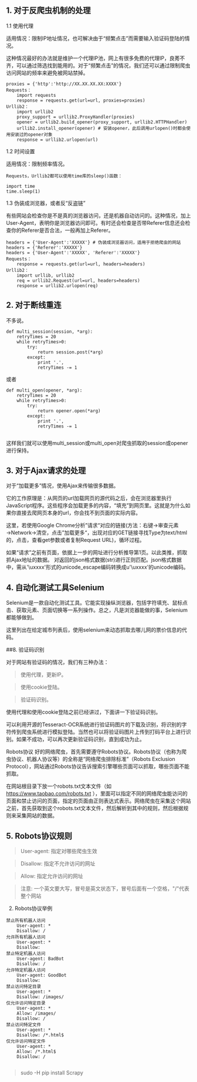 ## 1. 对于反爬虫机制的处理
1.1 使用代理

适用情况：限制IP地址情况，也可解决由于“频繁点击”而需要输入验证码登陆的情况。

这种情况最好的办法就是维护一个代理IP池，网上有很多免费的代理IP，良莠不齐，可以通过筛选找到能用的。对于“频繁点击”的情况，我们还可以通过限制爬虫访问网站的频率来避免被网站禁掉。
```
proxies = {'http':'http://XX.XX.XX.XX:XXXX'}
Requests：
	import requests
	response = requests.get(url=url, proxies=proxies)
Urllib2：
	import urllib2
	proxy_support = urllib2.ProxyHandler(proxies)
	opener = urllib2.build_opener(proxy_support, urllib2.HTTPHandler)
	urllib2.install_opener(opener) # 安装opener，此后调用urlopen()时都会使用安装过的opener对象
	response = urllib2.urlopen(url)

```

1.2 时间设置

适用情况：限制频率情况。

```
Requests，Urllib2都可以使用time库的sleep()函数：

import time
time.sleep(1)
```

1.3 伪装成浏览器，或者反“反盗链”

有些网站会检查你是不是真的浏览器访问，还是机器自动访问的。这种情况，加上User-Agent，表明你是浏览器访问即可。有时还会检查是否带Referer信息还会检查你的Referer是否合法，一般再加上Referer。
```
headers = {'User-Agent':'XXXXX'} # 伪装成浏览器访问，适用于拒绝爬虫的网站
headers = {'Referer':'XXXXX'}
headers = {'User-Agent':'XXXXX', 'Referer':'XXXXX'}
Requests：
	response = requests.get(url=url, headers=headers)
Urllib2：
	import urllib, urllib2   
	req = urllib2.Request(url=url, headers=headers)
	response = urllib2.urlopen(req)
```

## 2. 对于断线重连

不多说。
```
def multi_session(session, *arg):
	retryTimes = 20
	while retryTimes>0:
		try:
			return session.post(*arg)
		except:
			print '.',
			retryTimes -= 1
```

或者

```
def multi_open(opener, *arg):
	retryTimes = 20
	while retryTimes>0:
		try:
			return opener.open(*arg)
		except:
			print '.',
			retryTimes -= 1
			
```
这样我们就可以使用multi_session或multi_open对爬虫抓取的session或opener进行保持。

## 3. 对于Ajax请求的处理


对于“加载更多”情况，使用Ajax来传输很多数据。

它的工作原理是：从网页的url加载网页的源代码之后，会在浏览器里执行JavaScript程序。这些程序会加载更多的内容，“填充”到网页里。这就是为什么如果你直接去爬网页本身的url，你会找不到页面的实际内容。

这里，若使用Google Chrome分析”请求“对应的链接(方法：右键→审查元素→Network→清空，点击”加载更多“，出现对应的GET链接寻找Type为text/html的，点击，查看get参数或者复制Request URL)，循环过程。

如果“请求”之前有页面，依据上一步的网址进行分析推导第1页。以此类推，抓取抓Ajax地址的数据。
对返回的json格式数据(str)进行正则匹配。json格式数据中，需从'\uxxxx'形式的unicode_escape编码转换成u'\uxxxx'的unicode编码。


## 4. 自动化测试工具Selenium

Selenium是一款自动化测试工具。它能实现操纵浏览器，包括字符填充、鼠标点击、获取元素、页面切换等一系列操作。总之，凡是浏览器能做的事，Selenium都能够做到。

这里列出在给定城市列表后，使用selenium来动态抓取去哪儿网的票价信息的代码。

##8. 验证码识别

对于网站有验证码的情况，我们有三种办法：

>使用代理，更新IP。

>使用cookie登陆。

>验证码识别。

使用代理和使用cookie登陆之前已经讲过，下面讲一下验证码识别。

可以利用开源的Tesseract-OCR系统进行验证码图片的下载及识别，将识别的字符传到爬虫系统进行模拟登陆。当然也可以将验证码图片上传到打码平台上进行识别。如果不成功，可以再次更新验证码识别，直到成功为止。

Robots协议
好的网络爬虫，首先需要遵守Robots协议。Robots协议（也称为爬虫协议、机器人协议等）的全称是“网络爬虫排除标准”（Robots Exclusion Protocol），网站通过Robots协议告诉搜索引擎哪些页面可以抓取，哪些页面不能抓取。

在网站根目录下放一个robots.txt文本文件（如 https://www.taobao.com/robots.txt ），里面可以指定不同的网络爬虫能访问的页面和禁止访问的页面，指定的页面由正则表达式表示。网络爬虫在采集这个网站之前，首先获取到这个robots.txt文本文件，然后解析到其中的规则，然后根据规则来采集网站的数据。

## 5. Robots协议规则

>User-agent: 指定对哪些爬虫生效

>Disallow: 指定不允许访问的网址

>Allow: 指定允许访问的网址

>注意: 一个英文要大写，冒号是英文状态下，冒号后面有一个空格，"/"代表整个网站

2. Robots协议举例

```
禁止所有机器人访问
	User-agent: *
	Disallow: /
允许所有机器人访问
	User-agent: *
	Disallow: 
禁止特定机器人访问
	User-agent: BadBot
	Disallow: /
允许特定机器人访问
	User-agent: GoodBot
	Disallow: 
禁止访问特定目录
	User-agent: *
	Disallow: /images/
仅允许访问特定目录
	User-agent: *
	Allow: /images/
	Disallow: /
禁止访问特定文件
	User-agent: *
	Disallow: /*.html$
仅允许访问特定文件
	User-agent: *
	Allow: /*.html$
	Disallow: /
	
```

> sudo -H pip install Scrapy

